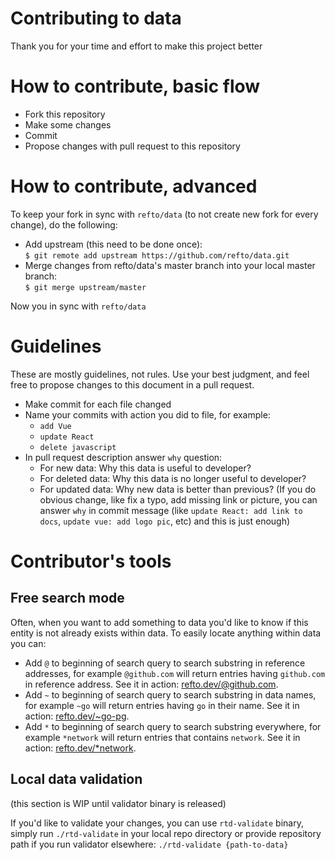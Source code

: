# Contributing to data
Thank you for your time and effort to make this project better 

# How to contribute, basic flow
* Fork this repository
* Make some changes
* Commit
* Propose changes with pull request to this repository

# How to contribute, advanced
To keep your fork in sync with `refto/data` (to not create new fork for every change), do the following:
   * Add upstream (this need to be done once):<br>`$ git remote add upstream https://github.com/refto/data.git`
   * Merge changes from refto/data's master branch into your local master branch:<br>`$ git merge upstream/master`

Now you in sync with `refto/data`

# Guidelines
These are mostly guidelines, not rules. Use your best judgment, and feel free to propose changes to this document in a pull request.

* Make commit for each file changed
* Name your commits with action you did to file, for example:
    * `add Vue`
    * `update React`
    * `delete javascript`
* In pull request description answer `why` question:
    * For new data: Why this data is useful to developer?
    * For deleted data: Why this data is no longer useful to developer?
    * For updated data: Why new data is better than previous? (If you do obvious change, like fix a typo, add missing link or picture, you can answer `why` in commit message (like `update React: add link to docs`, `update vue: add logo pic`, etc) and this is just enough)
    
# Contributor's tools
## Free search mode
Often, when you want to add something to data you'd like to know if this entity is not already exists within data. To easily locate anything within data you can:
* Add `@` to beginning of search query to search substring in reference addresses, for example `@github.com` will return entries having `github.com` in reference address. See it in action: [refto.dev/@github.com](https://refto.dev/@github.com). 
* Add `~` to beginning of search query to search substring in data names, for example `~go` will return entries having `go` in their name. See it in action: [refto.dev/~go-pg](https://refto.dev/~go-pg). 
* Add `*` to beginning of search query to search substring everywhere, for example `*network` will return entries that contains `network`. See it in action: [refto.dev/*network](https://refto.dev/*network). 

## Local data validation
(this section is WIP until validator binary is released)

If you'd like to validate your changes, you can use `rtd-validate` binary, simply run `./rtd-validate` in your local repo directory or provide repository path if you run validator elsewhere: `./rtd-validate {path-to-data}` 
 
    
